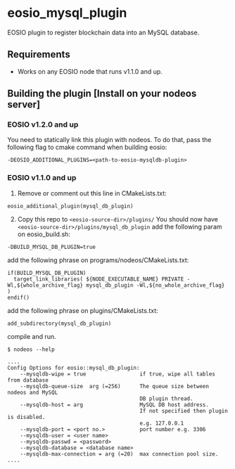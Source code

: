 # eosio_mysql_plugin

EOSIO plugin to register blockchain data into an MySQL database.

## Requirements
- Works on any EOSIO node that runs v1.1.0 and up.

## Building the plugin [Install on your nodeos server]
### EOSIO v1.2.0 and up
You need to statically link this plugin with nodeos. To do that, pass the following flag to cmake command when building eosio:
```
-DEOSIO_ADDITIONAL_PLUGINS=<path-to-eosio-mysqldb-plugin>
```
### EOSIO v1.1.0 and up
1. Remove or comment out this line in CMakeLists.txt:
```
eosio_additional_plugin(mysql_db_plugin)
```

2. Copy this repo to `<eosio-source-dir>/plugins/` You should now have `<eosio-source-dir>/plugins/mysql_db_plugin`
add the following param on eosio_build.sh:
```
-DBUILD_MYSQL_DB_PLUGIN=true
```
add the following phrase on programs/nodeos/CMakeLists.txt:
```
if(BUILD_MYSQL_DB_PLUGIN)
  target_link_libraries( ${NODE_EXECUTABLE_NAME} PRIVATE -Wl,${whole_archive_flag} mysql_db_plugin -Wl,${no_whole_archive_flag} )
endif()
```

add the following phrase on plugins/CMakeLists.txt:
```
add_subdirectory(mysql_db_plugin)
```

compile and run.
```
$ nodeos --help

....
Config Options for eosio::mysql_db_plugin:
    --mysqldb-wipe = true                 if true, wipe all tables from database
    --mysqldb-queue-size  arg (=256)      The queue size between nodeos and MySQL 
                                          DB plugin thread.
    --mysqldb-host = arg                  MySQL DB host address.
                                          If not specified then plugin is disabled. 
                                          e.g. 127.0.0.1
    --mysqldb-port = <port no.>           port number e.g. 3306
    --mysqldb-user = <user name>
    --mysqldb-passwd = <password>
    --mysqldb-database = <database name>
    --mysqldb-max-connection = arg (=20)  max connection pool size.
....
```
